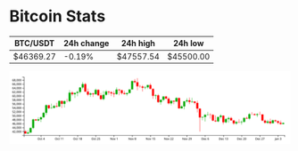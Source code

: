 # Bitcoin Stats

BTC/USDT|24h change|24h high|24h low|
|---|---|---|---|
|$46369.27|-0.19%|$47557.54|$45500.00|

<img src="./chart.svg">
